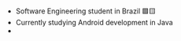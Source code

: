 - Software Engineering student in Brazil :green_square::yellow_square:
- Currently studying Android development in Java
-  
